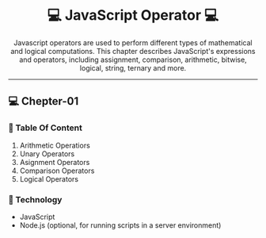 <h1 align="center" style="font-weight: bold;">💻 JavaScript Operator 💻</h1>


<p align="center">Javascript operators are used to perform different types of mathematical and logical computations.  This chapter describes JavaScript's expressions and operators, including assignment, comparison, arithmetic, bitwise, logical, string, ternary and more.</p>
<hr>

 <p align="center" style="font-weight: bold;"> <h2>💻 Chepter-01 </h3> </p> 


 <p align="center">
<h3>📱 Table Of Content</h3>
</p> 

<ol>
    <li>Arithmetic Operatiors</li>
    <li>Unary Operators</li>
    <li>Asignment Operators</li>
    <li>Comparison Operators</li>
    <li>Logical Operators</li>
</ol>


<h3>📱 Technology</h3>
<ul>
    <li>JavaScript</li>
    <li>Node.js (optional, for running scripts in a server environment)</li>
</ul>

